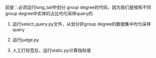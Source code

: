前提：必须运行long_tail中划分 group degree的代码，因为我们是按照不同group degree中实体的占比均匀采样query的
1. 运行select_query.py文件，从划分好group degree的数据集中均匀采样query

2. 运行judge.py

3. 人工打标签后，运行static.py计算指标值